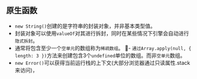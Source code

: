 ## 原生函数

- `new String()`创建的是字符串的封装对象，并非基本类型值。
- 封装对象可以使用`valueOf`对其进行拆封，同时在某些情况下引擎会自动进行`隐式拆封`。
- 通常将包含至少一个`空单元`的数组称为`稀疏数组`。
  - `通过Array.apply(null, { length: 3 })`方法来创建包含3个`undefined`单位的数组。而非`空单元`数组。
- `new Error()`可以获得当前运行栈的上下文(大部分浏览器通过只读属性.stack来访问)，